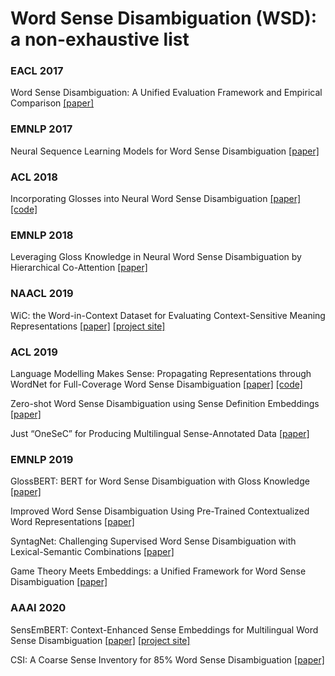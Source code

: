 # Word Sense Disambiguation (WSD): a non-exhaustive list


### EACL 2017
Word Sense Disambiguation: A Unified Evaluation Framework and Empirical Comparison
[[paper]](https://www.aclweb.org/anthology/E17-1010.pdf)

### EMNLP 2017
Neural Sequence Learning Models for Word Sense Disambiguation
[[paper]](https://www.aclweb.org/anthology/D17-1120.pdf)

### ACL 2018
Incorporating Glosses into Neural Word Sense Disambiguation
[[paper]](https://www.aclweb.org/anthology/P18-1230.pdf)
[[code]](https://github.com/luofuli/word-sense-disambiguation)

### EMNLP 2018
Leveraging Gloss Knowledge in Neural Word Sense Disambiguation by Hierarchical Co-Attention
[[paper]](https://www.aclweb.org/anthology/D18-1170.pdf)

### NAACL 2019
WiC: the Word-in-Context Dataset for Evaluating Context-Sensitive Meaning Representations
[[paper]](https://arxiv.org/pdf/1808.09121.pdf)
[[project site]](https://pilehvar.github.io/wic/)

### ACL 2019
Language Modelling Makes Sense: Propagating Representations through WordNet for Full-Coverage Word Sense Disambiguation
[[paper]](https://arxiv.org/pdf/1906.10007.pdf)
[[code]](https://github.com/danlou/LMMS)

Zero-shot Word Sense Disambiguation using Sense Definition Embeddings
[[paper]](https://www.aclweb.org/anthology/P19-1568.pdf)

Just “OneSeC” for Producing Multilingual Sense-Annotated Data
[[paper]](https://www.aclweb.org/anthology/P19-1069.pdf)

### EMNLP 2019
GlossBERT: BERT for Word Sense Disambiguation with Gloss Knowledge
[[paper]](https://arxiv.org/pdf/1908.07245.pdf)

Improved Word Sense Disambiguation Using Pre-Trained Contextualized Word Representations
[[paper]](https://www.aclweb.org/anthology/D19-1533.pdf)

SyntagNet: Challenging Supervised Word Sense Disambiguation with Lexical-Semantic Combinations
[[paper]](https://www.aclweb.org/anthology/D19-1359.pdf)

Game Theory Meets Embeddings: a Unified Framework for Word Sense Disambiguation
[[paper]](https://www.aclweb.org/anthology/D19-1009.pdf)

### AAAI 2020
SensEmBERT: Context-Enhanced Sense Embeddings for Multilingual Word Sense Disambiguation
[[paper]](http://sensembert.org/resources/scarlini_etal_aaai2020.pdf)
[[project site]](http://sensembert.org/)

CSI: A Coarse Sense Inventory for 85% Word Sense Disambiguation
[[paper]](https://www.researchgate.net/profile/Tommaso_Pasini/publication/337473634_CSI_A_Coarse_Sense_Inventory_for_85_Word_Sense_Disambiguation/links/5dd9dcc9a6fdccdb44600369/CSI-A-Coarse-Sense-Inventory-for-85-Word-Sense-Disambiguation.pdf)
